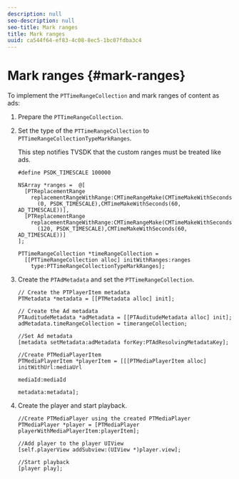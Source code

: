 ```yaml
---
description: null
seo-description: null
seo-title: Mark ranges
title: Mark ranges
uuid: ca544f64-ef83-4c08-8ec5-1bc07fdba3c4
---
```


# Mark ranges {#mark-ranges}

 To implement the `PTTimeRangeCollection` and mark ranges of content as ads: 
1. Prepare the `PTTimeRangeCollection`.
1. Set the type of the `PTTimeRangeCollection` to `PTTimeRangeCollectionTypeMarkRanges`.

   This step notifies TVSDK that the custom ranges must be treated like ads.

   ```
   #define PSDK_TIMESCALE 100000 
         
   NSArray *ranges =  @[ 
     [PTReplacementRange  
       replacementRangeWithRange:CMTimeRangeMake(CMTimeMakeWithSeconds 
         (0, PSDK_TIMESCALE),CMTimeMakeWithSeconds(60, AD_TIMESCALE))], 
     [PTReplacementRange  
       replacementRangeWithRange:CMTimeRangeMake(CMTimeMakeWithSeconds 
         (120, PSDK_TIMESCALE),CMTimeMakeWithSeconds(60, AD_TIMESCALE))] 
   ]; 
         
   PTTimeRangeCollection *timeRangeCollection =  
     [[PTTimeRangeCollection alloc] initWithRanges:ranges  
       type:PTTimeRangeCollectionTypeMarkRanges];
   ```

1. Create the `PTAdMetadata` and set the `PTTimeRangeCollection`.

   ```
   // Create the PTPlayerItem metadata 
   PTMetadata *metadata = [[PTMetadata alloc] init]; 
     
   // Create the Ad metadata 
   PTAuditudeMetadata *adMetadata = [[PTAuditudeMetadata alloc] init]; 
   adMetadata.timeRangeCollection = timerangeCollection; 
     
   //Set Ad metadata 
   [metadata setMetadata:adMetadata forKey:PTAdResolvingMetadataKey]; 
     
   //Create PTMediaPlayerItem 
   PTMediaPlayerItem *playerItem = [[[PTMediaPlayerItem alloc] initWithUrl:mediaUrl 
                                                                   mediaId:mediaId 
                                                                  metadata:metadata];
   ```

1. Create the player and start playback.

   ```
   //Create PTMediaPlayer using the created PTMediaPlayer 
   PTMediaPlayer *player = [PTMediaPlayer playerWithMediaPlayerItem:playerItem]; 
     
   //Add player to the player UIView 
   [self.playerView addSubview:(UIView *)player.view]; 
     
   //Start playback 
   [player play];
   ```

